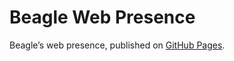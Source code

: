 # Beagle Web Presence

Beagle’s web presence, published on [GitHub Pages](https://m1cm1c.github.io/Beagle/branches/qt-document).